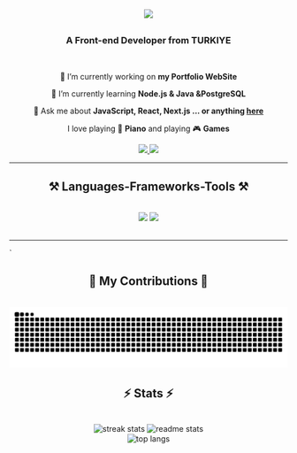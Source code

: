 <h1 align="center">
    <img src="https://readme-typing-svg.herokuapp.com/?font=Righteous&size=35&center=true&vCenter=true&width=500&height=70&duration=4000&lines=Hi+There!+👋;+I'm+TUTUS!;" />
</h1>

<h3 align="center">A Front-end Developer from TURKIYE</h3>

<br/>

<div align="center">
 
 🔭 I’m currently working on **my Portfolio WebSite**
 
 🌱 I’m currently learning **Node.js & Java &PostgreSQL**

💬 Ask me about **JavaScript, React, Next.js ... or anything [here](https://github.com/tutusjr/tutusjr/issues)**

I love playing 🎹 **Piano** and  playing 🎮 **Games** 

 </div>

 <div align="center"> 
  <a href="mailto:pedro.sales.tutusfullstack@gmail.com">
    <img src="https://img.shields.io/badge/Gmail-333333?style=for-the-badge&logo=gmail&logoColor=red" />
  </a>
  <a href="https://www.linkedin.com/in/mustafa-tutus-24b81321a/" target="_blank">
    <img src="https://img.shields.io/badge/LinkedIn-0077B5?style=for-the-badge&logo=linkedin&logoColor=white" target="_blank" />
  </a>
</div>

<hr/>

<h2 align="center">⚒️ Languages-Frameworks-Tools ⚒️</h2>
<br/>
<div align="center">
    <img src="https://skillicons.dev/icons?i=react,html,css,vscode,github,figma,tailwind,git" />
    <img src="https://skillicons.dev/icons?i=nodejs,javascript,typescript,java,nextjs" /><br>
</div>

<br/>
<hr/>
`
<div align="center">
  <h2>🐍 My Contributions 🐍</h2>
  <br>
  
  <picture>
  <source
    media="(prefers-color-scheme: dark)"
    srcset="https://raw.githubusercontent.com/tutusjr/tutusjr/output/github-contribution-grid-snake-dark.svg"
  />
  <source
    media="(prefers-color-scheme: light)"
    srcset="https://raw.githubusercontent.com/tutusjr/tutusjr/output/github-contribution-grid-snake.svg"
  />
  <img
    alt="github contribution grid snake animation"
    src="https://raw.githubusercontent.com/tutusjr/tutusjr/output/github-contribution-grid-snake.svg"
  />

</picture>
</div>
  
<h2 align="center">⚡ Stats ⚡</h2>
<br>
<div align=center>
  <img width=390 
      src="https://github-readme-streak-stats.vercel.app/?user=tutusjr&count_private=true&theme=react&border_radius=10" 
      alt="streak stats"/>
  <img width=390 
      src="https://github-readme-stats.vercel.app/api?username=tutusjr&count_private=true&show_icons=true&theme=react&rank_icon=github&border_radius=10" 
      alt="readme stats" />
  <br/>
  <img width=325 align="center" src="https://github-readme-stats.vercel.app/api/top-langs/?username=tutusjr&hide=HTML&langs_count=8&layout=compact&theme=react&border_radius=10&size_weight=0.5&count_weight=0.5&exclude_repo=github-readme-stats" alt="top langs" />

</div>

